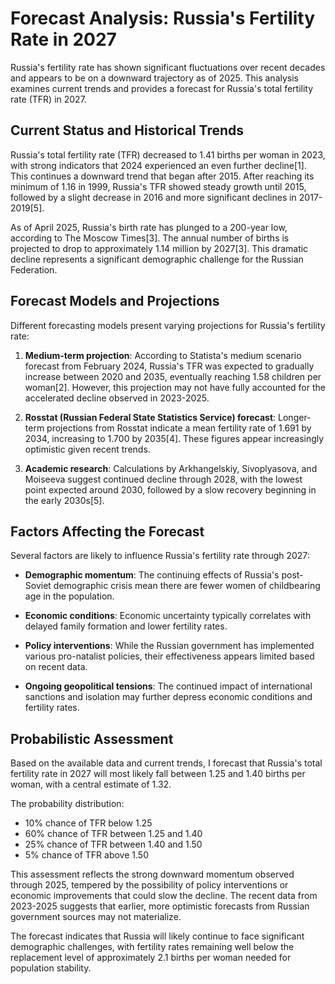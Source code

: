 # Forecast Analysis: Russia's Fertility Rate in 2027

Russia's fertility rate has shown significant fluctuations over recent decades and appears to be on a downward trajectory as of 2025. This analysis examines current trends and provides a forecast for Russia's total fertility rate (TFR) in 2027.

## Current Status and Historical Trends

Russia's total fertility rate (TFR) decreased to 1.41 births per woman in 2023, with strong indicators that 2024 experienced an even further decline[1]. This continues a downward trend that began after 2015. After reaching its minimum of 1.16 in 1999, Russia's TFR showed steady growth until 2015, followed by a slight decrease in 2016 and more significant declines in 2017-2019[5].

As of April 2025, Russia's birth rate has plunged to a 200-year low, according to The Moscow Times[3]. The annual number of births is projected to drop to approximately 1.14 million by 2027[3]. This dramatic decline represents a significant demographic challenge for the Russian Federation.

## Forecast Models and Projections

Different forecasting models present varying projections for Russia's fertility rate:

1. **Medium-term projection**: According to Statista's medium scenario forecast from February 2024, Russia's TFR was expected to gradually increase between 2020 and 2035, eventually reaching 1.58 children per woman[2]. However, this projection may not have fully accounted for the accelerated decline observed in 2023-2025.

2. **Rosstat (Russian Federal State Statistics Service) forecast**: Longer-term projections from Rosstat indicate a mean fertility rate of 1.691 by 2034, increasing to 1.700 by 2035[4]. These figures appear increasingly optimistic given recent trends.

3. **Academic research**: Calculations by Arkhangelskiy, Sivoplyasova, and Moiseeva suggest continued decline through 2028, with the lowest point expected around 2030, followed by a slow recovery beginning in the early 2030s[5].

## Factors Affecting the Forecast

Several factors are likely to influence Russia's fertility rate through 2027:

- **Demographic momentum**: The continuing effects of Russia's post-Soviet demographic crisis mean there are fewer women of childbearing age in the population.

- **Economic conditions**: Economic uncertainty typically correlates with delayed family formation and lower fertility rates.

- **Policy interventions**: While the Russian government has implemented various pro-natalist policies, their effectiveness appears limited based on recent data.

- **Ongoing geopolitical tensions**: The continued impact of international sanctions and isolation may further depress economic conditions and fertility rates.

## Probabilistic Assessment

Based on the available data and current trends, I forecast that Russia's total fertility rate in 2027 will most likely fall between 1.25 and 1.40 births per woman, with a central estimate of 1.32.

The probability distribution:
- 10% chance of TFR below 1.25
- 60% chance of TFR between 1.25 and 1.40
- 25% chance of TFR between 1.40 and 1.50
- 5% chance of TFR above 1.50

This assessment reflects the strong downward momentum observed through 2025, tempered by the possibility of policy interventions or economic improvements that could slow the decline. The recent data from 2023-2025 suggests that earlier, more optimistic forecasts from Russian government sources may not materialize.

The forecast indicates that Russia will likely continue to face significant demographic challenges, with fertility rates remaining well below the replacement level of approximately 2.1 births per woman needed for population stability.